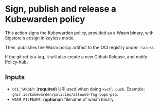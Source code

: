 # Sign, publish and release a Kubewarden policy

This action signs the Kubewarden policy, provided as a Wasm binary, with
Sigstore's cosign in keyless mode.

Then, publishes the Wasm policy artifact to the OCI registry under `:latest`.

If the git ref is a tag, it will also create a new Github Release, and notify
Policy-hub.

## Inputs

* `OCI_TARGET`: (**required**) URI used when doing `kwctl push`. Example:
  `ghcr.io/kubewarden/policies/allowed-fsgroups-psp`.
* `WASM_FILENAME`: (**optional**) filename of wasm binary.

